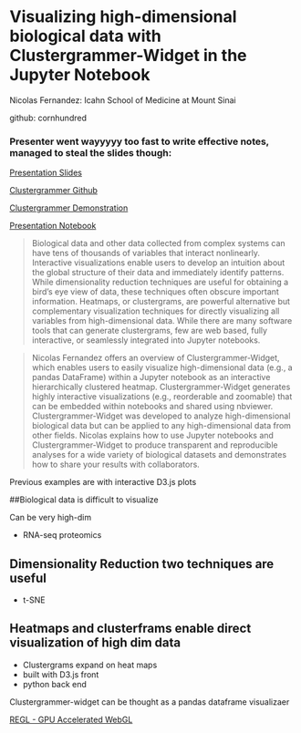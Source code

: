 # Visualizing high-dimensional biological data with Clustergrammer-Widget in the Jupyter Notebook

Nicolas Fernandez: Icahn School of Medicine at Mount Sinai

github: cornhundred

### Presenter went wayyyyy too fast to write effective notes, managed to steal the slides though:
[Presentation Slides](http://bit.ly/clustergrammer-jupytercon)

[Clustergrammer Github](https://github.com/MaayanLab/clustergrammer)

[Clustergrammer Demonstration](https://github.com/MaayanLab/clustergrammer-widget/blob/master/README.md)

[Presentation Notebook](http://nbviewer.jupyter.org/github/MaayanLab/CCLE_Clustergrammer/blob/master/notebooks/Tissue_Specific_Viz.ipynb)

>Biological data and other data collected from complex systems can have tens of thousands of variables that interact nonlinearly. Interactive visualizations enable users to develop an intuition about the global structure of their data and immediately identify patterns. While dimensionality reduction techniques are useful for obtaining a bird’s eye view of data, these techniques often obscure important information. Heatmaps, or clustergrams, are powerful alternative but complementary visualization techniques for directly visualizing all variables from high-dimensional data. While there are many software tools that can generate clustergrams, few are web based, fully interactive, or seamlessly integrated into Jupyter notebooks.

>Nicolas Fernandez offers an overview of Clustergrammer-Widget, which enables users to easily visualize high-dimensional data (e.g., a pandas DataFrame) within a Jupyter notebook as an interactive hierarchically clustered heatmap. Clustergrammer-Widget generates highly interactive visualizations (e.g., reorderable and zoomable) that can be embedded within notebooks and shared using nbviewer. Clustergrammer-Widget was developed to analyze high-dimensional biological data but can be applied to any high-dimensional data from other fields. Nicolas explains how to use Jupyter notebooks and Clustergrammer-Widget to produce transparent and reproducible analyses for a wide variety of biological datasets and demonstrates how to share your results with collaborators.

Previous examples are with interactive D3.js plots

##Biological data is difficult to visualize

Can be very high-dim
* RNA-seq proteomics

## Dimensionality Reduction two techniques are useful
* t-SNE


## Heatmaps and clusterframs enable direct visualization of high dim data

* Clustergrams expand on heat maps 
* built with D3.js front
* python back end


Clustergrammer-widget can be thought as a pandas dataframe visualizaer

[REGL - GPU Accelerated WebGL](http://regl.party/)
